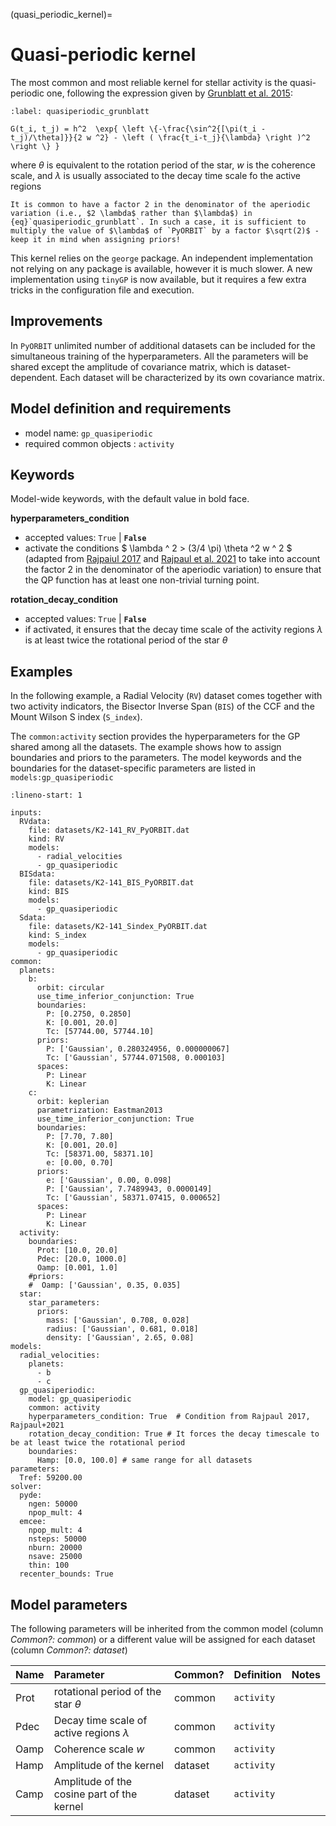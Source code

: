 (quasi_periodic_kernel)=

# Quasi-periodic kernel

The most common and most reliable kernel for stellar activity  is the quasi-periodic one, following the expression given by [Grunblatt et al. 2015](https://ui.adsabs.harvard.edu/abs/2015ApJ...808..127G/abstract):

```{math}
:label: quasiperiodic_grunblatt

G(t_i, t_j) = h^2  \exp{ \left \{-\frac{\sin^2{[\pi(t_i - t_j)/\theta]}}{2 w ^2} - \left ( \frac{t_i-t_j}{\lambda} \right )^2 \right \} }
```

where $\theta$ is equivalent to the rotation period of the star, $w$ is the coherence scale, and $\lambda$ is usually associated to the decay time scale fo the active regions

```{important}
It is common to have a factor 2 in the denominator of the aperiodic variation (i.e., $2 \lambda$ rather than $\lambda$) in {eq}`quasiperiodic_grunblatt`. In such a case, it is sufficient to multiply the value of $\lambda$ of `PyORBIT` by a factor $\sqrt(2)$ - keep it in mind when assigning priors!
```

This kernel relies on the `george` package. An independent implementation not relying on any package is available, however it is much slower. 
A new implementation using  `tinyGP` is now available, but it requires a few extra tricks in the configuration file and execution.

## Improvements

In `PyORBIT` unlimited number of additional datasets can be included for the simultaneous training of the hyperparameters. All the parameters will be shared except the amplitude of covariance matrix, which is dataset-dependent. Each dataset will be characterized by its own covariance matrix.

## Model definition and requirements

- model name: ``gp_quasiperiodic``
- required common objects : ``activity``

## Keywords

Model-wide keywords, with the default value in bold face.

**hyperparameters_condition**
* accepted values: `True` | **`False`**
* activate the conditions $ \lambda ^ 2 > (3/4 \pi) \theta ^2 w ^ 2 $ (adapted from [Rajpaiul 2017](https://ui.adsabs.harvard.edu/abs/2017PhDT.......229R/abstract) and [Rajpaul et al. 2021](https://ui.adsabs.harvard.edu/abs/2021MNRAS.507.1847R/abstract) to take into account the factor 2 in the denominator of the aperiodic variation) to ensure that the QP function has at least one non-trivial turning point.

**rotation_decay_condition**
* accepted values: `True` | **`False`**
* if activated, it ensures that the decay time scale of the activity regions $\lambda$ is at least twice the rotational period of the star $\theta$


## Examples

In the following example, a Radial Velocity (`RV`) dataset comes together with two activity indicators, the Bisector Inverse Span (`BIS`)  of the CCF and the Mount Wilson S index (`S_index`).

The `common:activity` section provides the hyperparameters for the GP shared among all the datasets. The example shows how to assign boundaries and priors to the parameters.
The model keywords and the boundaries for the dataset-specific parameters are listed in `models:gp_quasiperiodic`

```{code-block} yaml
:lineno-start: 1

inputs:
  RVdata:
    file: datasets/K2-141_RV_PyORBIT.dat
    kind: RV
    models:
      - radial_velocities
      - gp_quasiperiodic
  BISdata:
    file: datasets/K2-141_BIS_PyORBIT.dat
    kind: BIS
    models:
      - gp_quasiperiodic
  Sdata:
    file: datasets/K2-141_Sindex_PyORBIT.dat
    kind: S_index
    models:
      - gp_quasiperiodic
common:
  planets:
    b:
      orbit: circular
      use_time_inferior_conjunction: True
      boundaries:
        P: [0.2750, 0.2850]
        K: [0.001, 20.0]
        Tc: [57744.00, 57744.10]
      priors:
        P: ['Gaussian', 0.280324956, 0.000000067]
        Tc: ['Gaussian', 57744.071508, 0.000103]
      spaces:
        P: Linear
        K: Linear
    c:
      orbit: keplerian
      parametrization: Eastman2013
      use_time_inferior_conjunction: True
      boundaries:
        P: [7.70, 7.80]
        K: [0.001, 20.0]
        Tc: [58371.00, 58371.10]
        e: [0.00, 0.70]
      priors:
        e: ['Gaussian', 0.00, 0.098]
        P: ['Gaussian', 7.7489943, 0.0000149]
        Tc: ['Gaussian', 58371.07415, 0.000652]
      spaces:
        P: Linear
        K: Linear
  activity:
    boundaries:
      Prot: [10.0, 20.0]
      Pdec: [20.0, 1000.0]
      Oamp: [0.001, 1.0]
    #priors:
    #  Oamp: ['Gaussian', 0.35, 0.035]
  star:
    star_parameters:
      priors:
        mass: ['Gaussian', 0.708, 0.028]
        radius: ['Gaussian', 0.681, 0.018]
        density: ['Gaussian', 2.65, 0.08]
models:
  radial_velocities:
    planets:
      - b
      - c
  gp_quasiperiodic:
    model: gp_quasiperiodic
    common: activity
    hyperparameters_condition: True  # Condition from Rajpaul 2017, Rajpaul+2021
    rotation_decay_condition: True # It forces the decay timescale to be at least twice the rotational period
    boundaries:
      Hamp: [0.0, 100.0] # same range for all datasets
parameters:
  Tref: 59200.00
solver:
  pyde:
    ngen: 50000
    npop_mult: 4
  emcee:
    npop_mult: 4
    nsteps: 50000
    nburn: 20000
    nsave: 25000
    thin: 100
  recenter_bounds: True

```



## Model parameters

The following parameters will be inherited from the common model (column *Common?: common*) or a different value will be assigned for each dataset (column *Common?: dataset*)

| Name        | Parameter | Common?  | Definition  | Notes |
| :---        | :-------- | :-------------  | :-----  | :---- |
| Prot      | rotational period of the star $\theta$ | common | ``activity``     | |
| Pdec      | Decay time scale of active regions $\lambda$ | common | ``activity``     | |
| Oamp | Coherence scale $w$ | common | ``activity`` |   |
| Hamp  | Amplitude of the kernel | dataset | ``activity``     | |
| Camp  | Amplitude of the cosine part of the kernel | dataset | ``activity``     | |

